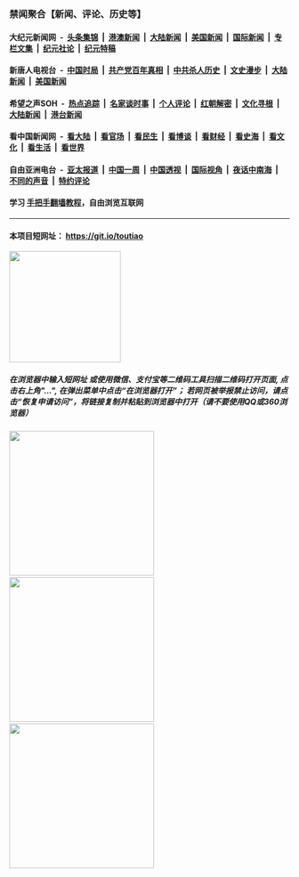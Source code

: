 ### 禁闻聚合【新闻、评论、历史等】

#### 大纪元新闻网 &nbsp;-&nbsp; [头条集锦](indexes/E头条集锦.md?t=02062244) &nbsp;|&nbsp; [港澳新闻](indexes/E港澳新闻.md?t=02062244)  &nbsp;|&nbsp; [大陆新闻](indexes/E大陆新闻.md?t=02062244) &nbsp;|&nbsp; [美国新闻](indexes/E美国新闻.md?t=02062244) &nbsp;|&nbsp; [国际新闻](indexes/E国际新闻.md?t=02062244) &nbsp;|&nbsp; [专栏文集](indexes/E专栏文集.md?t=02062244) &nbsp;|&nbsp; [纪元社论](indexes/E纪元社论.md?t=02062244) &nbsp;|&nbsp; [纪元特稿](indexes/E纪元特稿.md?t=02062244) 

#### 新唐人电视台 &nbsp;-&nbsp; [中国时局](indexes/N中国时局.md?t=02062244) &nbsp;|&nbsp; [共产党百年真相](indexes/N共产党百年真相.md?t=02062244) &nbsp;|&nbsp; [中共杀人历史](indexes/N中共杀人历史.md?t=02062244) &nbsp;|&nbsp; [文史漫步](indexes/N文史漫步.md?t=02062244) &nbsp;|&nbsp; [大陆新闻](indexes/N大陆新闻.md?t=02062244) &nbsp;|&nbsp; [美国新闻](indexes/N美国新闻.md?t=02062244)

#### 希望之声SOH &nbsp;-&nbsp; [热点追踪](indexes/H热点追踪.md?t=02062244) &nbsp;|&nbsp; [名家谈时事](indexes/H名家谈时事.md?t=02062244) &nbsp;|&nbsp; [个人评论](indexes/H个人评论.md?t=02062244)  &nbsp;|&nbsp; [红朝解密](indexes/H红朝解密.md?t=02062244) &nbsp;|&nbsp; [文化寻根](indexes/H文化寻根.md?t=02062244) &nbsp;|&nbsp; [大陆新闻](indexes/H大陆新闻.md?t=02062244) &nbsp;|&nbsp; [港台新闻](indexes/H港台新闻.md?t=02062244)

#### 看中国新闻网 &nbsp;-&nbsp; [看大陆](indexes/S看大陆.md?t=02062244) &nbsp;|&nbsp; [看官场](indexes/S看官场.md?t=02062244) &nbsp;|&nbsp; [看民生](indexes/S看民生.md?t=02062244)  &nbsp;|&nbsp; [看博谈](indexes/S看博谈.md?t=02062244) &nbsp;|&nbsp; [看财经](indexes/S看财经.md?t=02062244) &nbsp;|&nbsp; [看史海](indexes/S看史海.md?t=02062244) &nbsp;|&nbsp; [看文化](indexes/S看文化.md?t=02062244) &nbsp;|&nbsp; [看生活](indexes/S看生活.md?t=02062244) &nbsp;|&nbsp; [看世界](indexes/S看世界.md?t=02062244)

#### 自由亚洲电台 &nbsp;-&nbsp; [亚太报道](indexes/R亚太报道.md?t=02062244) &nbsp;|&nbsp; [中国一周](indexes/R中国一周.md?t=02062244) &nbsp;|&nbsp; [中国透视](indexes/R中国透视.md?t=02062244)  &nbsp;|&nbsp; [国际视角](indexes/R国际视角.md?t=02062244) &nbsp;|&nbsp; [夜话中南海](indexes/R夜话中南海.md?t=02062244) &nbsp;|&nbsp; [不同的声音](indexes/R不同的声音.md?t=02062244) &nbsp;|&nbsp; [特约评论](indexes/R特约评论.md?t=02062244)

#### 学习 [手把手翻墙教程](https://github.com/gfw-breaker/guides/wiki)，自由浏览互联网

----

#### 本项目短网址： https://git.io/toutiao
<img src="https://raw.githubusercontent.com/gfw-breaker/banned-news/master/scripts/img/qr.png" width="200px"/>  

##### 在浏览器中输入短网址 或使用微信、支付宝等二维码工具扫描二维码打开页面, 点击右上角"...", 在弹出菜单中点击“在浏览器打开”； 若网页被举报禁止访问，请点击“恢复申请访问”，将链接复制并粘贴到浏览器中打开（请不要使用QQ或360浏览器）

<img src="https://raw.githubusercontent.com/gfw-breaker/banned-news/master/scripts/img/1.png" width="260px"/> &nbsp; <img src="https://raw.githubusercontent.com/gfw-breaker/banned-news/master/scripts/img/2.png" width="260px"/> &nbsp; <img src="https://raw.githubusercontent.com/gfw-breaker/banned-news/master/scripts/img/3.png" width="260px"/>

